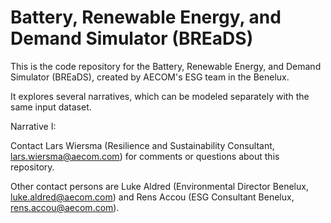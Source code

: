 # Battery, Renewable Energy, and Demand Simulator (BREaDS)
This is the code repository for the Battery, Renewable Energy, and Demand Simulator (BREaDS), created by AECOM's ESG team in the Benelux.

It explores several narratives, which can be modeled separately with the same input dataset.

Narrative I: 

Contact Lars Wiersma (Resilience and Sustainability Consultant, lars.wiersma@aecom.com) for comments or questions about this repository.

Other contact persons are Luke Aldred (Environmental Director Benelux, luke.aldred@aecom.com) and Rens Accou (ESG Consultant Benelux, rens.accou@aecom.com).

